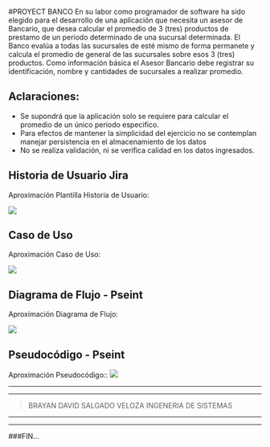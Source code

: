 #PROYECT BANCO
En su labor como programador de software ha sido elegido para el desarrollo de una aplicación que necesita un asesor de Bancario, que desea calcular el promedio de 3 (tres) productos de prestamo de un periodo determinado de una sucursal determinada. El Banco evalúa a todas las sucursales de esté mismo de forma permanete y calcula el promedio de general de las sucursales sobre esos 3 (tres) productos. Como información básica el Asesor Bancario debe registrar su identificación, nombre y cantidades de sucursales a realizar promedio.
## Aclaraciones: 
-  Se supondrá que la aplicación solo se requiere para calcular el promedio de un único periodo especifico.
-  Para efectos de mantener la simplicidad del ejercicio no se contemplan manejar persistencia en el almacenamiento de los datos
-  No se realiza validación, ni se verifica calidad en los datos ingresados.


## Historia de Usuario Jira
Aproximación Plantilla Historia de Usuario:

![](https://github.com/David959sa/proyectbanco.github.io/assets/136820958/58ba35c2-d0a3-4222-92dc-42d1411f0ebc)


## Caso de Uso
Aproximación Caso de Uso:

![](https://github.com/David959sa/proyectbanco.github.io/assets/136820958/52862acb-0ec6-4ef6-a166-507c98771adf)
## Diagrama de Flujo - Pseint
Aproximación Diagrama de Flujo:

![](https://github.com/David959sa/BaseBancoBrayan/assets/136820958/e92282e5-b1d7-4775-b9d0-f24b49ab08ad)
## Pseudocódigo - Pseint
Aproximación  Pseudocódigo::
![](https://github.com/David959sa/BaseBancoBrayan/assets/136820958/3fb98c63-c96b-4bda-b43f-ff2d93d2c664)

                
----
              
----
                    
> BRAYAN DAVID SALGADO VELOZA
>INGENERIA DE SISTEMAS

                
----
              
----
                    


###FIN...
